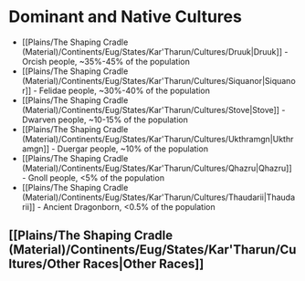 # Dominant and Native Cultures
- [[Plains/The Shaping Cradle (Material)/Continents/Eug/States/Kar'Tharun/Cultures/Druuk|Druuk]] - Orcish people, ~35%-45% of the population
- [[Plains/The Shaping Cradle (Material)/Continents/Eug/States/Kar'Tharun/Cultures/Siquanor|Siquanor]] - Felidae people, ~30%-40% of the population
- [[Plains/The Shaping Cradle (Material)/Continents/Eug/States/Kar'Tharun/Cultures/Stove|Stove]] - Dwarven people, ~10-15% of the population
- [[Plains/The Shaping Cradle (Material)/Continents/Eug/States/Kar'Tharun/Cultures/Ukthramgn|Ukthramgn]] - Duergar people, ~10% of the population
- [[Plains/The Shaping Cradle (Material)/Continents/Eug/States/Kar'Tharun/Cultures/Qhazru|Qhazru]] - Gnoll people,  <5% of the population
- [[Plains/The Shaping Cradle (Material)/Continents/Eug/States/Kar'Tharun/Cultures/Thaudarii|Thaudarii]] - Ancient Dragonborn, <0.5% of the population

## [[Plains/The Shaping Cradle (Material)/Continents/Eug/States/Kar'Tharun/Cultures/Other Races|Other Races]]